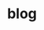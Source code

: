 ---
layout: grid
title: blog
slug: Blog
sidebar: true
order: 2
description: >
  🛸 Read my short articles here; topics range from Machine Learning to programming insights.
hide_description: false
no_groups: false
sitemap: true
links:
  - title: Home
    url: /index/
    target: _self
  - title: About
    url: /about/ 
    target: _self
  - title: Projects 
    url: /projects/ 
    target: _self
  - title: Resume 
    url: /resume.html
    target: _self
permalink: /blog/
---